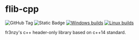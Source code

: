 # flib-cpp

![GitHub Tag](https://img.shields.io/github/v/tag/fr3nzy90/flib-cpp?label=Version&color=green)
![Static Badge](https://img.shields.io/badge/C%2B%2B%20Standard-C%2B%2B14-blue)
[![Windows builds](https://github.com/fr3nzy90/flib-cpp/actions/workflows/windows-builds.yml/badge.svg)](https://github.com/fr3nzy90/flib-cpp/actions/workflows/windows-builds.yml)
[![Linux builds](https://github.com/fr3nzy90/flib-cpp/actions/workflows/linux-builds.yml/badge.svg)](https://github.com/fr3nzy90/flib-cpp/actions/workflows/linux-builds.yml)

fr3nzy's c++ header-only library based on c++14 standard.

